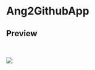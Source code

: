 # Ang2GithubApp


<h2> Preview</h2>
<br/>
<br/>

<img src="https://media.giphy.com/media/3o7btUFySa2F2BgX5e/giphy.gif">
